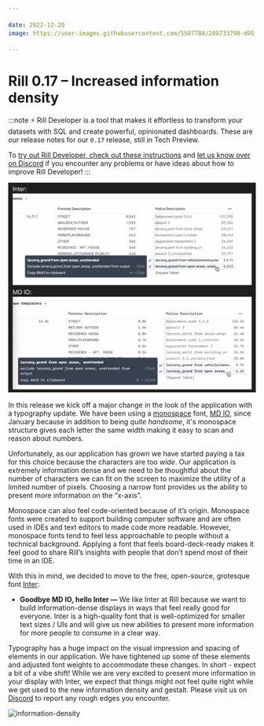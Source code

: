 ```yaml
---

date: 2022-12-20
image: https://user-images.githubusercontent.com/5587788/208733790-d95f67c5-3f1e-4583-91f9-d8de64e3f0b8.png

---
```


# Rill 0.17 – Increased information density

:::note
⚡ Rill Developer is a tool that makes it effortless to transform your datasets with SQL and create powerful, opinionated dashboards. These are our release notes for our `0.17` release, still in Tech Preview.

To [try out Rill Developer, check out these instructions](/home/install) and [let us know over on Discord](https://bit.ly/3bbcSl9) if you encounter any problems or have ideas about how to improve Rill Developer!
:::

![info-density-static](../static/img/info-density-static.png)


In this release we kick off a major change in the look of the application with a typography update. We have been using a [monospace](https://en.wikipedia.org/wiki/Monospaced_font) font, [MD IO](https://www.futurefonts.xyz/mass-driver/io), since January because in addition to being *quite handsome*, it's monospace structure gives each letter the same width making it easy to scan and reason about numbers. 

Unfortunately, as our application has grown we have started paying a tax for this choice because the characters are too *wide*. Our application is extremely information dense and we need to be thoughtful about the number of characters we can fit on the screen to maximize the utility of a limited number of pixels. Choosing a narrow font provides us the ability to present more information on the “x-axis”. 

Monospace can also feel code-oriented because of it’s origin. Monospace fonts were created to support building computer software and are often used in IDEs and text editors to made code more readable. However, monospace fonts tend to feel less approachable to people without a technical background. Applying a font that feels board-deck-ready makes it feel good to share Rill’s insights with people that don’t spend most of their time in an IDE.

With this in mind, we decided to move to the free, open-source, grotesque font [Inter](https://fonts.google.com/specimen/Inter):

- **Goodbye MD IO, hello Inter —** We like Inter at Rill because we want to build information-dense displays in ways that feel really good for everyone. Inter is a high-quality font that is well-optimized for smaller text sizes / UIs and will give us new abilities to present more information for more people to consume in a clear way.

Typography has a huge impact on the visual impression and spacing of elements in our application. We have tightened up some of these elements and adjusted font weights to accommodate these changes. In short - expect a bit of a vibe shift! While we are very excited to present more information in your display with Inter, we expect that things might not feel quite right while we get used to the new information density and gestalt. Please visit us on [Discord](https://bit.ly/3bbcSl9) to report any rough edges you encounter. 


![information-density](https://user-images.githubusercontent.com/5587788/208734649-dfb1d4ea-4d0f-49fb-9ee9-c87569049763.gif "783010584")
